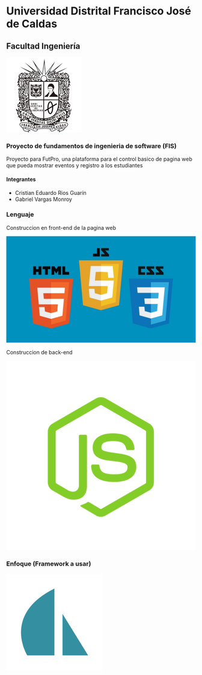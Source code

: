 # Universidad Distrital Francisco José de Caldas
## Facultad Ingeniería

![alt Escudo-de-Universidad](logo/UD-logo.gif)

### Proyecto de fundamentos de ingenieria de software (FIS)

Proyecto para FutPro, una plataforma para el control basico de pagina web que pueda mostrar eventos y registro a los estudiantes

#### Integrantes
- Cristian Eduardo Rios Guarín
- Gabriel Vargas Monroy

### Lenguaje

Construccion en front-end de la pagina web

![alt logo-javascritp-css-html](logo/hcj.jpg)

Construccion de back-end

![alt logo-node.js](logo/node.png)

### Enfoque (Framework a usar)

![alt logo-de-sails-framwork](logo/sails.png)
